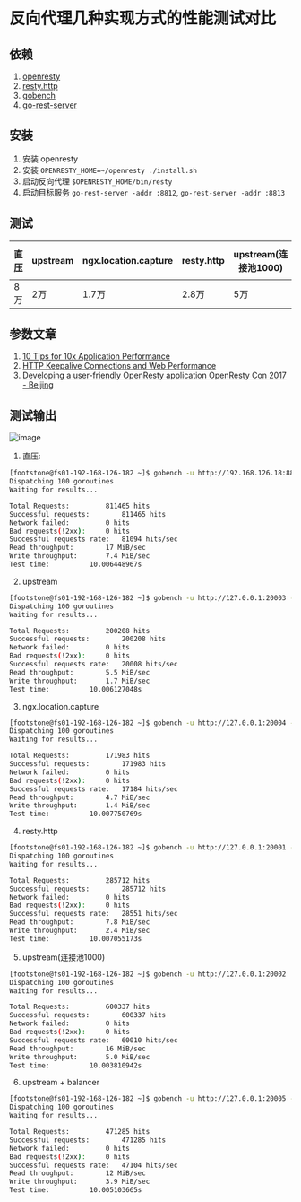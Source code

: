 # 反向代理几种实现方式的性能测试对比

## 依赖

1. [openresty](https://openresty.org/cn/download.html)
1. [resty.http](https://github.com/ledgetech/lua-resty-http)
1. [gobench](https://github.com/bingoohuang/gobench/tree/master/cmd/gobench)
1. [go-rest-server](https://github.com/bingoohuang/gobench/tree/master/cmd/go-rest-server)

## 安装

1. 安装 openresty
1. 安装 `OPENRESTY_HOME=~/openresty ./install.sh`
1. 启动反向代理 `$OPENRESTY_HOME/bin/resty`
1. 启动目标服务 `go-rest-server -addr :8812`, `go-rest-server -addr :8813`

## 测试

直压|upstream|ngx.location.capture|resty.http|upstream(连接池1000)|upstream \+ balancer
---|---|---|---|---|---
8万|2万|1.7万|2.8万|5万|4.7万

## 参数文章

1. [10 Tips for 10x Application Performance](https://www.nginx.com/blog/10-tips-for-10x-application-performance/)
1. [HTTP Keepalive Connections and Web Performance](https://www.nginx.com/blog/http-keepalives-and-web-performance/)
1. [Developing a user-friendly OpenResty application OpenResty Con 2017 - Beijing](https://con.openresty.org/cn/2017/books/developing%20a%20friendly%20openresty%20application.pdf)

## 测试输出

![image](https://user-images.githubusercontent.com/1940588/98348557-def67400-2053-11eb-959e-0c40eb172c8c.png)

1. 直压:

```bash
[footstone@fs01-192-168-126-182 ~]$ gobench -u http://192.168.126.18:8812/hello -d 10s
Dispatching 100 goroutines
Waiting for results...

Total Requests:			811465 hits
Successful requests:		811465 hits
Network failed:			0 hits
Bad requests(!2xx):		0 hits
Successful requests rate:	81094 hits/sec
Read throughput:		17 MiB/sec
Write throughput:		7.4 MiB/sec
Test time:			10.006448967s
```

2. upstream

```bash
[footstone@fs01-192-168-126-182 ~]$ gobench -u http://127.0.0.1:20003 -d 10s
Dispatching 100 goroutines
Waiting for results...

Total Requests:			200208 hits
Successful requests:		200208 hits
Network failed:			0 hits
Bad requests(!2xx):		0 hits
Successful requests rate:	20008 hits/sec
Read throughput:		5.5 MiB/sec
Write throughput:		1.7 MiB/sec
Test time:			10.006127048s
```

3. ngx.location.capture

```bash
[footstone@fs01-192-168-126-182 ~]$ gobench -u http://127.0.0.1:20004 -d 10s
Dispatching 100 goroutines
Waiting for results...

Total Requests:			171983 hits
Successful requests:		171983 hits
Network failed:			0 hits
Bad requests(!2xx):		0 hits
Successful requests rate:	17184 hits/sec
Read throughput:		4.7 MiB/sec
Write throughput:		1.4 MiB/sec
Test time:			10.007750769s
```

4. resty.http

```bash
[footstone@fs01-192-168-126-182 ~]$ gobench -u http://127.0.0.1:20001 -d 10s
Dispatching 100 goroutines
Waiting for results...

Total Requests:			285712 hits
Successful requests:		285712 hits
Network failed:			0 hits
Bad requests(!2xx):		0 hits
Successful requests rate:	28551 hits/sec
Read throughput:		7.8 MiB/sec
Write throughput:		2.4 MiB/sec
Test time:			10.007055173s
```

5. upstream(连接池1000)

```bash
[footstone@fs01-192-168-126-182 ~]$ gobench -u http://127.0.0.1:20002  -d 10s
Dispatching 100 goroutines
Waiting for results...

Total Requests:			600337 hits
Successful requests:		600337 hits
Network failed:			0 hits
Bad requests(!2xx):		0 hits
Successful requests rate:	60010 hits/sec
Read throughput:		16 MiB/sec
Write throughput:		5.0 MiB/sec
Test time:			10.003810942s
```

6. upstream \+ balancer

```bash
[footstone@fs01-192-168-126-182 ~]$ gobench -u http://127.0.0.1:20005 -d 10s
Dispatching 100 goroutines
Waiting for results...

Total Requests:			471285 hits
Successful requests:		471285 hits
Network failed:			0 hits
Bad requests(!2xx):		0 hits
Successful requests rate:	47104 hits/sec
Read throughput:		12 MiB/sec
Write throughput:		3.9 MiB/sec
Test time:			10.005103665s
```
